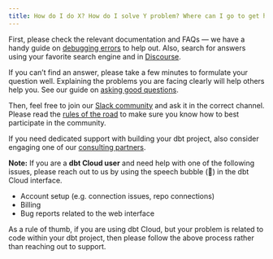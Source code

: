 ```yaml
---
title: How do I do X? How do I solve Y problem? Where can I go to get help?
---
```


First, please check the relevant documentation and FAQs — we have a handy guide on [debugging errors](debugging-errors) to help out. Also, search for answers using your favorite search engine and in [Discourse](https://discourse.getdbt.com/).

If you can’t find an answer, please take a few minutes to formulate your question well. Explaining the problems you are facing clearly will help others help you. See our guide on [asking good questions](https://discourse.getdbt.com/t/how-to-get-the-most-out-of-dbt-slack/290).

Then, feel free to join our [Slack community](http://community.getdbt.com/) and ask it in the correct channel. Please read the [rules of the road](https://docs.getdbt.com/docs/contributing/slack-rules-of-the-road/) to make sure you know how to best participate in the community.

If you need dedicated support with building your dbt project, also consider engaging one of our [consulting partners](https://www.getdbt.com/ecosystem/).

**Note:** If you are a **dbt Cloud user** and need help with one of the following issues, please reach out to us by using the speech bubble (💬) in the dbt Cloud interface.
- Account setup (e.g. connection issues, repo connections)
- Billing
- Bug reports related to the web interface

As a rule of thumb, if you are using dbt Cloud, but your problem is related to code within your dbt project, then please follow the above process rather than reaching out to support.
